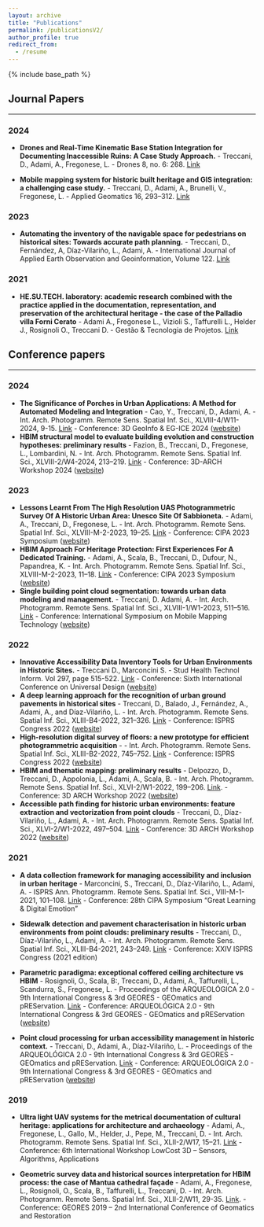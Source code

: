 ```yaml
---
layout: archive
title: "Publications"
permalink: /publicationsV2/
author_profile: true
redirect_from:
  - /resume
---
```


{% include base_path %}

## Journal Papers
* * *

### 2024

* **Drones and Real-Time Kinematic Base Station Integration for Documenting Inaccessible Ruins: A Case Study Approach.** - Treccani, D., Adami, A., Fregonese, L. - Drones 8, no. 6: 268. 
[Link](https://doi.org/10.3390/drones8060268)

*  **Mobile mapping system for historic built heritage and GIS integration: a challenging case study.** - Treccani, D., Adami, A., Brunelli, V., Fregonese, L. - Applied Geomatics 16, 293–312. [Link](https://doi.org/10.1007/s12518-024-00555-w)

### 2023

*  **Automating the inventory of the navigable space for pedestrians on historical sites: Towards accurate path planning.** - Treccani, D., Fernández, A, Díaz-Vilariño, L., Adami, A. - International Journal of Applied Earth Observation and Geoinformation, Volume 122. [Link](https://doi.org/10.1016/j.jag.2023.103400)

### 2021
* **HE.SU.TECH. laboratory: academic research combined with the practice applied in the documentation, representation, and preservation of the architectural heritage - the case of the Palladio villa Forni Cerato** - Adami A., Fregonese L., Vizioli S., Taffurelli L., Helder J., Rosignoli O., Treccani D. - Gestão & Tecnologia de Projetos. [Link]( https://www.revistas.usp.br/gestaodeprojetos/article/view/172008)


  
## Conference papers
* * *
### 2024
* **The Significance of Porches in Urban Applications: A Method for Automated Modeling and Integration** - Cao, Y., Treccani, D., Adami, A. - Int. Arch. Photogramm. Remote Sens. Spatial Inf. Sci., XLVIII-4/W11-2024, 9-15. [Link](https://doi.org/10.5194/isprs-archives-XLVIII-4-W11-2024-9-2024)     - Conference: 3D GeoInfo & EG-ICE 2024 ([website](https://3dgeoinfoeg-ice.webs.uvigo.es/3dgeoinfo))
* **HBIM structural model to evaluate building evolution and construction hypotheses: preliminary results** - Fazion, B., Treccani, D., Fregonese, L., Lombardini, N. - Int. Arch. Photogramm. Remote Sens. Spatial Inf. Sci., XLVIII-2/W4-2024, 213–219. [Link](https://doi.org/10.5194/isprs-archives-XLVIII-2-W4-2024-213-2024)    - Conference: 3D-ARCH Workshop 2024 ([website](https://3darch.fbk.eu/))
  
### 2023
* **Lessons Learnt From The High Resolution UAS Photogrammetric Survey Of A Historic Urban Area: Unesco Site Of Sabbioneta.** - Adami, A., Treccani, D.,  Fregonese, L. -  Int. Arch. Photogramm. Remote Sens. Spatial Inf. Sci., XLVIII-M-2-2023, 19–25. [Link](https://doi.org/10.5194/isprs-archives-XLVIII-M-2-2023-19-2023)     - Conference: CIPA 2023 Symposium ([website](https://www.cipa2023florence.org/))
* **HBIM Approach For Heritage Protection: First Experiences For A Dedicated Training.** - Adami, A., Scala, B., Treccani, D., Dufour, N.,  Papandrea, K. - Int. Arch. Photogramm. Remote Sens. Spatial Inf. Sci., XLVIII-M-2-2023, 11–18. [Link](https://doi.org/10.5194/isprs-archives-XLVIII-M-2-2023-11-2023)    - Conference: CIPA 2023 Symposium ([website](https://www.cipa2023florence.org/))
*  **Single building point cloud segmentation: towards urban data modeling and management.** - Treccani, D. Adami, A. - Int. Arch. Photogramm. Remote Sens. Spatial Inf. Sci., XLVIII-1/W1-2023, 511–516. [Link](https://doi.org/10.5194/isprs-archives-XLVIII-1-W1-2023-511-2023)     - Conference: International Symposium on Mobile Mapping Technology ([website](https://www.cirgeo.unipd.it/mmt/))

### 2022
*  **Innovative Accessibility Data Inventory Tools for Urban Environments in Historic Sites.** - Treccani D., Marconcini S. - Stud Health Technol Inform. Vol 297, page 515-522. [Link](http://doi:10.3233/SHTI220881)     - Conference: Sixth International Conference on Universal Design ([website](https://ud2022.unibs.it/))
*  **A deep learning approach for the recognition of urban ground pavements in historical sites** - Treccani, D., Balado, J., Fernández, A., Adami, A., and Díaz-Vilariño, L. - Int. Arch. Photogramm. Remote Sens. Spatial Inf. Sci., XLIII-B4-2022, 321–326. [Link](https://doi.org/10.5194/isprs-archives-XLIII-B4-2022-321-2022)     - Conference: ISPRS Congress 2022 ([website](https://www.isprs2022-nice.com/))
*   **High-resolution digital survey of floors: a new prototype for efficient photogrammetric acquisition** - - Int. Arch. Photogramm. Remote Sens. Spatial Inf. Sci., XLIII-B2-2022, 745–752. [Link](https://doi.org/10.5194/isprs-archives-XLIII-B2-2022-745-2022)    - Conference: ISPRS Congress 2022 ([website](https://www.isprs2022-nice.com/))
* **HBIM and thematic mapping: preliminary results** - Delpozzo, D., Treccani, D., Appolonia, L., Adami, A., Scala, B. - Int. Arch. Photogramm. Remote Sens. Spatial Inf. Sci., XLVI-2/W1-2022, 199–206. [Link](https://doi.org/10.5194/isprs-archives-XLVI-2-W1-2022-199-2022).  - Conference: 3D ARCH Workshop 2022 ([website]( https://www.sitech-3dsurvey.polimi.it/?p=3303))
* **Accessible path finding for historic urban environments: feature extraction and vectorization from point clouds** - Treccani, D., Díaz-Vilariño, L., Adami, A. - Int. Arch. Photogramm. Remote Sens. Spatial Inf. Sci., XLVI-2/W1-2022, 497–504. [Link](https://doi.org/10.5194/isprs-archives-XLVI-2-W1-2022-497-2022)   - Conference: 3D ARCH Workshop 2022 ([website]( https://www.sitech-3dsurvey.polimi.it/?p=3303))

  
### 2021

* **A data collection framework for managing accessibility and inclusion in urban heritage** - Marconcini, S., Treccani, D., Díaz-Vilariño, L., Adami, A. - ISPRS Ann. Photogramm. Remote Sens. Spatial Inf. Sci., VIII-M-1-2021, 101–108. [Link](https://doi.org/10.5194/isprs-annals-VIII-M-1-2021-101-2021)   - Conference: 28th CIPA Symposium “Great Learning & Digital Emotion” 
* **Sidewalk detection and pavement characterisation in historic urban environments from point clouds: preliminary results** - Treccani, D., Díaz-Vilariño, L.,  Adami, A. - Int. Arch. Photogramm. Remote Sens. Spatial Inf. Sci., XLIII-B4-2021, 243–249. [Link](https://doi.org/10.5194/isprs-archives-XLIII-B4-2021-243-2021)    -  Conference: XXIV ISPRS Congress (2021 edition) 

* **Parametric paradigma: exceptional coffered ceiling architecture vs HBIM** - Rosignoli, O., Scala, B:, Treccani, D., Adami, A., Taffurelli, L., Scandurra, S., Fregonese, L. - Proceedings of the ARQUEOLÓGICA 2.0 - 9th International Congress & 3rd GEORES - GEOmatics and pREServation. [Link](https://doi.org/10.4995/arqueologica9.2021.12140)  - Conference: ARQUEOLÓGICA 2.0 - 9th International Congress & 3rd GEORES - GEOmatics and pREServation ([website](http://arqueo9-geores3.webs.upv.es))

  
* **Point cloud processing for urban accessibility management in historic context.** - Treccani, D., Adami, A., Díaz-Vilariño, L. - Proceedings of the ARQUEOLÓGICA 2.0 - 9th International Congress \& 3rd GEORES - GEOmatics and pREServation. [Link](https://doi.org/10.4995/arqueologica9.2021.13259)  - Conference: ARQUEOLÓGICA 2.0 - 9th International Congress & 3rd GEORES - GEOmatics and pREServation ([website](http://arqueo9-geores3.webs.upv.es))

### 2019
 
* **Ultra light UAV systems for the metrical documentation of cultural heritage: applications for architecture and archaeology** - Adami, A., Fregonese, L., Gallo, M., Helder, J., Pepe, M., Treccani, D. - Int. Arch. Photogramm. Remote Sens. Spatial Inf. Sci., XLII-2/W17, 15–21. [Link](https://doi.org/10.5194/isprs-archives-XLII-2-W17-15-2019)  - Conference: 6th International Workshop LowCost 3D – Sensors, Algorithms, Applications
 
* **Geometric survey data and historical sources interpretation for HBIM process: the case of Mantua cathedral façade** - Adami, A., Fregonese, L., Rosignoli, O., Scala, B., Taffurelli, L., Treccani, D. - Int. Arch. Photogramm. Remote Sens. Spatial Inf. Sci., XLII-2/W11, 29-35. [Link](https://doi.org/10.5194/isprs-archives-XLII-2-W11-29-2019).  - Conference: GEORES 2019 – 2nd International Conference of Geomatics and Restoration
